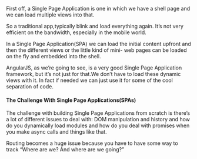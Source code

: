 First off, a Single Page Application is one in which we have a shell page and we can load multiple views into that.

So a traditional app,typically blink and load everything again. It’s not very efficient
on the bandwidth, especially in the mobile world.

In a Single Page Application(SPA) we can load the initial content upfront and then the different views or the little kind of mini- web pages can be loaded on the fly and embedded into the shell.

AngularJS, as we’re going to see, is a very good Single Page Application framework, but it’s not just for that.We don’t have to load these dynamic views with it. In fact if needed we can just use it for some of the cool separation of code. 

#### The Challenge With Single Page Applications(SPAs)

The challenge with building Single Page Applications from scratch is there’s a lot of different issues to deal with: DOM manipulation and history and how do you dynamically load modules and how do you deal with promises when you make async calls and things like that.

Routing becomes a huge issue because you have to have some way to track “Where are we? And where are we going?”
